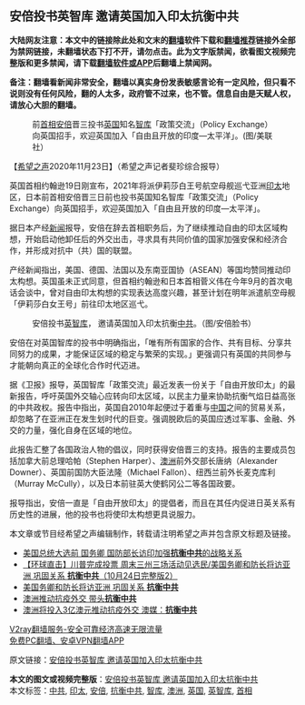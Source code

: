  <h2>安倍投书英智库 邀请英国加入印太抗衡中共</h2> <p class="notice"><b>大陆网友注意：本文中的链接除此处和文末的<a href="https://github.com/bannedbook/fanqiang" >翻墙</a>软件下载和<a href="https://github.com/killgcd/justmysocks/blob/master/README.md">翻墙推荐</a>链接外全部为禁网链接，未翻墙状态下打不开，请勿点击。此为文字版禁闻，欲看图文视频完整版和更多禁闻，请下载<a href="https://github.com/bannedbook/fanqiang">翻墙软件或APP</a>后翻墙上禁闻网。</p><p>备注：翻墙看新闻非常安全，翻墙以真实身份发表敏感言论有一定风险，但只看不说则没有任何风险，翻的人太多，政府管不过来，也不管。信息自由是天赋人权，请放心大胆的翻墙。</b></p>  <div class="entry"> <figure><figcaption>前<a href="https://www.bannedbook.org/bnews/tag/%e9%a6%96%e7%9b%b8/" class="st_tag internal_tag" rel="tag" title="标签 首相 下的日志">首相</a><a href="https://www.bannedbook.org/bnews/tag/%e5%ae%89%e5%80%8d/" class="st_tag internal_tag" rel="tag" title="标签 安倍 下的日志">安倍</a>晋三投书<a href="https://www.bannedbook.org/bnews/tag/%e8%8b%b1%e5%9b%bd/" class="st_tag internal_tag" rel="tag" title="标签 英国 下的日志">英国</a>知名<a href="https://www.bannedbook.org/bnews/tag/%e6%99%ba%e5%ba%93/" class="st_tag internal_tag" rel="tag" title="标签 智库 下的日志">智库</a>「政策交流」（Policy Exchange）向英国招手，欢迎英国加入「自由且开放的印度—太平洋」。(图/美联社）</figcaption></figure> <p>【<span class='wp_keywordlink_affiliate'><a href="https://www.soundofhope.org" title="希望之声" target="_blank">希望之声</a></span>2020年11月23日】（希望之声记者斐珍综合报导）</p> <p>英国首相约翰逊19日刚宣布，2021年将派伊莉莎白王号航空母舰巡弋亚洲<a href="https://www.bannedbook.org/bnews/tag/%E5%8D%B0%E5%A4%AA/" class="st_tag internal_tag" rel="tag" title="标签 印太 下的日志">印太</a>地区，日本前首相安倍晋三日前也投书英国知名智库「政策交流」（Policy Exchange）向英国招手，欢迎英国加入「自由且开放的印度—太平洋」。</p> <p>据日本产经<span class='wp_keywordlink_affiliate'><a href="https://www.bannedbook.org/" title="新闻">新闻</a></span>报导，安倍在辞去首相职务后，为了继续推动自由的印太区域构想，开始启动他卸任后的外交出击，寻求具有共同价值的国家加强安保和经济合作，并形成对抗中（共）国的联盟。</p>  <p>产经新闻指出，美国、德国、法国以及东南亚国协（ASEAN）等国均赞同推动印太构想。英国虽未正式同意，但首相约翰逊和日本首相菅义伟在今年9月的首次电话会谈中，曾对自由印太构想的实现表达高度兴趣，甚至计划在明年派遣航空母舰「伊莉莎白女王号」前往印太地区巡弋。</p> <figure><figcaption>安倍投书<a href="https://www.bannedbook.org/bnews/tag/%E8%8B%B1%E6%99%BA%E5%BA%93/" class="st_tag internal_tag" rel="tag" title="标签 英智库 下的日志">英智库</a>， 邀请英国加入印太抗衡<a href="https://www.bannedbook.org/bnews/tag/%e4%b8%ad%e5%85%b1/" class="st_tag internal_tag" rel="tag" title="标签 中共 下的日志">中共</a>。（图/安倍脸书）</figcaption></figure> <p>安倍在对英国智库的投书中明确指出，「唯有所有国家的合作、共有目标、分享共同努力的成果，才能保证区域的稳定与繁荣的实现。」更强调只有英国的共同参与才能朝向真正的全球化合作时代迈进。</p> <p>据《卫报》报导，英国智库「政策交流」最近发表一份关于「自由开放印太」的最新报告，呼吁英国外交轴心应转向印太区域，以民主力量来协助抗衡气焰日益高张的中共政权。报告中指出，英国自2010年起便过于着重与<span class='wp_keywordlink_affiliate'><a href="https://www.bannedbook.org/" title="中国" target="_blank">中国</a></span>之间的贸易关系，却忽略了在亚洲正在发生划时代的巨变。强调脱欧后的英国应透过军事、金融、外交的力量，强化自身在区域的地位。</p>  <p>此报告汇整了各国政治人物的倡议，同时获得安倍晋三的支持。报告的主要成员包括加拿大前总理哈帕（Stephen Harper）、<a href="https://www.bannedbook.org/bnews/tag/%e6%be%b3%e6%b4%b2/" class="st_tag internal_tag" rel="tag" title="标签 澳洲 下的日志">澳洲</a>前外交部长唐纳（Alexander Downer）、英国前国防大臣法隆（Michael Fallon）、纽西兰前外长麦克库利（Murray McCully），以及日本前驻英大使鹤冈公二等各国政要。</p> <p>报导指出，安倍一直是「自由开放印太」的提倡者，而且在其任内促进日英关系有历史性的进展，他的投书也将使印太构想更具说服力。</p> <p>本文章或节目经希望之声编辑制作，转载请注明希望之声并包含原文标题及链接。</p>  <ul class='op-related-articles' title='相关阅读'> <li><a href='https://www.bannedbook.org/bnews/worldnews/20201026/1420584.html' target='_blank'>美国总统大选前 国务卿 国防部长访印加强<b>抗衡中共</b>的战略关系</a></li> <li><a href='https://www.bannedbook.org/bnews/bannedvideo/20201025/1419852.html' target='_blank'>【环球直击】川普完成投票 周末三州三场活动见选民/美国务卿和防长将访亚洲 巩固关系 <b>抗衡中共</b>（10月24日完整版2）</a></li> <li><a href='https://www.bannedbook.org/bnews/bannedvideo/20201025/1419714.html' target='_blank'>美国务卿和防长将访亚洲 巩固关系 <b>抗衡中共</b></a></li> <li><a href='https://www.bannedbook.org/bnews/cbnews/20201008/1409923.html' target='_blank'>澳洲推动抗疫外交 带头<b>抗衡中共</b></a></li> <li><a href='https://www.bannedbook.org/bnews/comments/20201007/1409471.html' target='_blank'>澳洲将投入3亿澳元推动抗疫外交 澳媒：<b>抗衡中共</b></a></li> </ul> <p class="texttj"> <a href="https://www.bannedbook.org/forum23/topic22702.html" target="_blank">V2ray翻墙服务-安全可靠经济高速无限流量</a><br/> <a href="https://github.com/bannedbook/fanqiang/wiki/%E7%A6%81%E9%97%BB%E7%BD%91%E5%AE%89%E5%8D%93%E7%BF%BB%E5%A2%99%E6%96%B0%E9%97%BBAPP" target="_blank">免费PC翻墙、安卓VPN翻墙APP</a></p><p>原文链接：<a class="src_link"  href="https://www.soundofhope.org/post/446140" target="_blank">安倍投书英智库 邀请英国加入印太抗衡中共</a></p><a name='sharetosocial'></a>       <div><b>本文的图文或视频完整版</b>：<a href='https://www.bannedbook.org/bnews/comments/20201124/1436040.html'>安倍投书英智库 邀请英国加入印太抗衡中共</a></div>  </div><!--END ENTRY--> <div class="postfooter"> <div>本文标签：<a href="https://www.bannedbook.org/bnews/tag/%e4%b8%ad%e5%85%b1/" rel="tag">中共</a>, <a href="https://www.bannedbook.org/bnews/tag/%E5%8D%B0%E5%A4%AA/" rel="tag">印太</a>, <a href="https://www.bannedbook.org/bnews/tag/%e5%ae%89%e5%80%8d/" rel="tag">安倍</a>, <a href="https://www.bannedbook.org/bnews/tag/%E6%8A%97%E8%A1%A1%E4%B8%AD%E5%85%B1/" rel="tag">抗衡中共</a>, <a href="https://www.bannedbook.org/bnews/tag/%e6%99%ba%e5%ba%93/" rel="tag">智库</a>, <a href="https://www.bannedbook.org/bnews/tag/%e6%be%b3%e6%b4%b2/" rel="tag">澳洲</a>, <a href="https://www.bannedbook.org/bnews/tag/%e8%8b%b1%e5%9b%bd/" rel="tag">英国</a>, <a href="https://www.bannedbook.org/bnews/tag/%E8%8B%B1%E6%99%BA%E5%BA%93/" rel="tag">英智库</a>, <a href="https://www.bannedbook.org/bnews/tag/%e9%a6%96%e7%9b%b8/" rel="tag">首相</a></div>  </div><!--END POSTFOOTER--> 